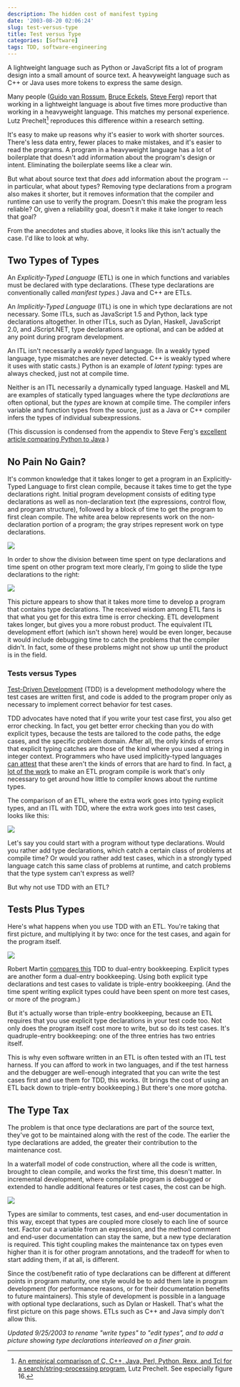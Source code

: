 ```yaml
---
description: The hidden cost of manifest typing
date: '2003-08-20 02:06:24'
slug: test-versus-type
title: Test versus Type
categories: [Software]
tags: TDD, software-engineering
---
```


A lightweight language such as Python or JavaScript fits a lot of program design
into a small amount of source text. A heavyweight language such as C++ or Java
uses more tokens to express the same design.

Many people ([Guido van Rossum](http://www.artima.com/intv/strongweak.html),
[Bruce Eckels](http://www.artima.com/intv/typing.html), [Steve
Ferg](http://www.ferg.org/projects/python_java_side-by-side.html)) report that
working in a lightweight language is about five times more productive than
working in a heavyweight language. This matches my personal experience. Lutz
Prechelt[^1] reproduces this difference within a research setting.

It's easy to make up reasons why it's easier to work with shorter sources.
There's less data entry, fewer places to make mistakes, and it's easier to read
the programs. A program in a heavyweight language has a lot of boilerplate that
doesn't add information about the program's design or intent. Eliminating the
boilerplate seems like a clear win.

But what about source text that _does_ add information about the program -- in
particular, what about types? Removing type declarations from a program also
makes it shorter, but it removes information that the compiler and runtime can
use to verify the program. Doesn't this make the program less reliable? Or,
given a reliability goal, doesn't it make it take longer to reach that goal?

From the anecdotes and studies above, it looks like this isn't actually the
case. I'd like to look at why.

[^1]: [An empirical comparison of C, C++, Java, Perl, Python, Rexx, and Tcl for
      a search/string-processing
      program](http://citeseer.nj.nec.com/547865.htm), Lutz Prechelt. See
      especially figure 16.

## Two Types of Types

An _Explicitly-Typed Language_ (ETL) is one in which functions and variables
must be declared with type declarations. (These type declarations are
conventionally called _manifest types_.) Java and C++ are ETLs.

An _Implicitly-Typed Language_ (ITL) is one in which type declarations are not
necessary. Some ITLs, such as JavaScript 1.5 and Python, lack type declarations
altogether. In other ITLs, such as Dylan, Haskell, JavaScript 2.0, and
JScript.NET, type declarations are optional, and can be added at any point
during program development.

An ITL isn't necessarily a _weakly typed_ language. (In a weakly typed language,
type mismatches are never detected. C++ is weakly typed where it uses with
static casts.) Python is an example of _latent typing_: types are always
checked, just not at compile time.

Neither is an ITL necessarily a dynamically typed language. Haskell and ML are
examples of statically typed languages where the type _declarations_ are often
optional, but the _types_ are known at compile time. The compiler infers
variable and function types from the source, just as a Java or C++ compiler
infers the types of individual subexpressions.

(This discussion is condensed from the appendix to Steve Ferg's [excellent
article comparing Python to
Java](http://www.ferg.org/projects/python_java_side-by-side.html).)

## No Pain No Gain?

It's common knowledge that it takes longer to get a program in an
Explicitly-Typed Language to first clean compile, because it takes time to get
the type declarations right. Initial program development consists of editing
type declarations as well as non-declaration text (the expressions, control
flow, and program structure), followed by a block of time to get the program to
first clean compile. The white area below represents work on the non-declaration
portion of a program; the gray stripes represent work on type declarations.

![]({{site.image_url}}/2003/tdd-n1.png)

In order to show the division between time spent on type declarations and time
spent on other program text more clearly, I'm going to slide the type
declarations to the right:

![]({{site.image_url}}/2003/tdd-1.png)

This picture appears to show that it takes more time to develop a program that
contains type declarations. The received wisdom among ETL fans is that what you
get for this extra time is error checking. ETL development takes longer, but
gives you a more robust product. The equivalent ITL development effort (which
isn't shown here) would be even longer, because it would include debugging time
to catch the problems that the compiler didn't. In fact, some of these problems
might not show up until the product is in the field.

### Tests versus Types

[Test-Driven Development](http://www.testdriven.com/modules/news/) (TDD) is a
development methodology where the test cases are written first, and code is
added to the program proper only as necessary to implement correct behavior for
test cases.

TDD advocates have noted that if you write your test case first, you also get
error checking. In fact, you get better error checking than you do with explicit
types, because the tests are tailored to the code paths, the edge cases, and the
specific problem domain. After all, the only kinds of errors that explicit
typing catches are those of the kind where you used a string in integer context.
Programmers who have used implicitly-typed languages [can
attest](http://www.artima.com/weblogs/viewpost.jsp?thread=4639) that these
aren't the kinds of errors that are hard to find. In fact, [a lot of the
work](http://mindview.net/WebLog/log-0025) to make an ETL program compile is
work that's only necessary to get around how little to compiler knows about the
runtime types.

The comparison of an ETL, where the extra work goes into typing explicit types,
and an ITL with TDD, where the extra work goes into test cases, looks like this:

![]({{site.image_url}}/2003/tdd-2.png)

Let's say you could start with a program without type declarations. Would you
rather add type declarations, which catch a certain class of problems at compile
time? Or would you rather add test cases, which in a strongly typed language
catch this same class of problems at runtime, and catch problems that the type
system can't express as well?

But why not use TDD with an ETL?

## Tests **Plus** Types

Here's what happens when you use TDD with an ETL. You're taking that first
picture, and multiplying it by two: once for the test cases, and again for the
program itself.

![]({{site.image_url}}/2003/tdd-3.png)

Robert Martin [compares
this](http://www.itworld.com/AppDev/1262/itw-0314-rcmappdevint/page_1.html) TDD
to dual-entry bookkeeping. Explicit types are another form a dual-entry
bookkeeping. Using both explicit type declarations and test cases to validate is
triple-entry bookkeeping. (And the time spent writing explicit types could have
been spent on more test cases, or more of the program.)

But it's actually worse than triple-entry bookkeeping, because an ETL requires
that you use explicit type declarations in your test code too. Not only does the
program itself cost more to write, but so do its test cases. It's
quadruple-entry bookkeeping: one of the three entries has two entries itself.

This is why even software written in an ETL is often tested with an ITL test
harness. If you can afford to work in two languages, and if the test harness and
the debugger are well-enough integrated that you can write the test cases first
and use them for TDD, this works. (It brings the cost of using an ETL back down
to triple-entry bookkeeping.) But there's one more gotcha.

## The Type Tax

The problem is that once type declarations are part of the source text, they've
got to be maintained along with the rest of the code. The earlier the type
declarations are added, the greater their contribution to the maintenance cost.

In a waterfall model of code construction, where all the code is written,
brought to clean compile, and works the first time, this doesn't matter. In
incremental development, where compilable program is debugged or extended to
handle additional features or test cases, the cost can be high.

![]({{site.image_url}}/2003/tdd-4.png)

Types are similar to comments, test cases, and end-user documentation in this
way, except that types are coupled more closely to each line of source text.
Factor out a variable from an expression, and the method comment and end-user
documentation can stay the same, but a new type declaration is required. This
tight coupling makes the maintenance tax on types even higher than it is for
other program annotations, and the tradeoff for when to start adding them, if at
all, is different.

Since the cost/benefit ratio of type declarations can be different at different
points in program maturity, one style would be to add them late in program
development (for performance reasons, or for their documentation benefits to
future maintainers). This style of development is possible in a language with
optional type declarations, such as Dylan or Haskell. That's what the first
picture on this page shows. ETLs such as C++ and Java simply don't allow this.

_Updated 9/25/2003 to rename "write types" to "edit types", and to add a picture
showing type declarations interleaved on a finer grain._
